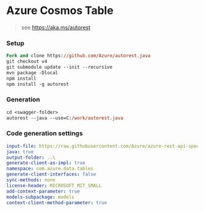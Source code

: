 # Azure Cosmos Table

> see https://aka.ms/autorest

### Setup
```ps
Fork and clone https://github.com/Azure/autorest.java
git checkout v4
git submodule update --init --recursive
mvn package -Dlocal
npm install
npm install -g autorest
```

### Generation
```ps
cd <swagger-folder>
autorest --java --use=C:/work/autorest.java
```

### Code generation settings
``` yaml
input-file: https://raw.githubusercontent.com/Azure/azure-rest-api-specs/master/specification/cosmos-db/data-plane/Microsoft.Tables/preview/2019-02-02/table.json
java: true
output-folder: ..\
generate-client-as-impl: true
namespace: com.azure.data.tables
generate-client-interfaces: false
sync-methods: none
license-header: MICROSOFT_MIT_SMALL
add-context-parameter: true
models-subpackage: models
context-client-method-parameter: true
```
